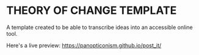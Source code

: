 # THEORY OF CHANGE TEMPLATE #

A template created to be able to transcribe ideas into an accessible online tool.

Here's a live preview:
<https://panopticonism.github.io/post_it/>
